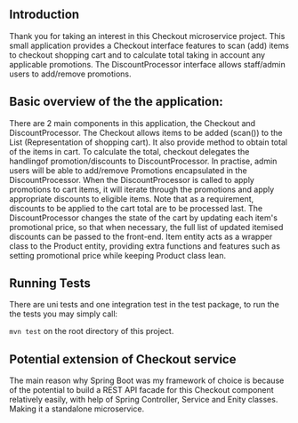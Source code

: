 ## Introduction
Thank you for taking an interest in this Checkout microservice project. This small application provides a Checkout interface features to scan (add) items to checkout shopping cart and to calculate total taking in account any applicable promotions. The DiscountProcessor interface allows staff/admin users to add/remove promotions.

## Basic overview of the the application:
There are 2 main components in this application, the Checkout and DiscountProcessor. The Checkout allows items to be added (scan()) to the List (Representation of shopping cart). It also provide method to obtain total of the items in cart. To calculate the total, checkout delegates the handlingof promotion/discounts to DiscountProcessor. In practise, admin users will be able to add/remove Promotions encapsulated in the DiscountProcessor. When the DiscountProcessor is called to apply promotions to cart items, it will iterate through the promotions and apply appropriate discounts to eligible items. Note that as a requirement, discounts to be applied to the cart total are to be processed last. The DiscountProcessor changes the state of the cart by updating each item's promotional price, so that when necessary, the full list of updated itemised discounts can be passed to the front-end. 
Item entity acts as a wrapper class to the Product entity, providing extra functions and features such as setting promotional price while keeping Product class lean.

## Running Tests
There are uni tests and one integration test in the test package, to run the the tests you may simply call:

``mvn test`` on the root directory of this project.

## Potential extension of Checkout service
The main reason why Spring Boot was my framework of choice is because of the potential to build a REST API facade for this Checkout component relatively easily, with help of Spring Controller, Service and Enity classes. Making it a standalone microservice.
